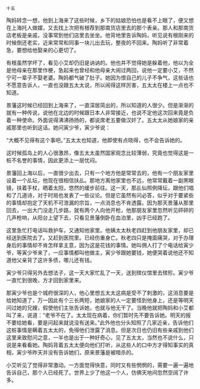     十五 

   陶妈转念一想，他到上海来了这些时候，乡下的姑娘恐怕也是看不上眼了，便又想在上海托人做媒，又去找上次把有根荐到那南货店里去的那个表亲。那人和那南货店老板是亲戚，没事常到他们店里去坐坐。他背地里告诉陶妈，听见说有根刚来的时候倒还老实，近来常常和同事一块儿出去玩，整夜的不回来。陶妈听了非常着急，要想给他娶亲的心更切了。

   有根虽然学坏了，看见小艾却仍旧是讷讷的。他也并不觉得她是躲着他，他以为全是他母亲在那里作梗，急起来也曾经和他母亲大闹过两回，说他一定要小艾，不然宁可一辈子不娶老婆。陶妈都气破了肚子。她因为恨自己的儿子不争气，这些话也不愿意告诉人，一直也没跟五太太说，所以闹得这样厉害，五太太在楼上一点也不知道。

   景藩这时候已经回到上海来了，一直深居简出的，所以知道的人很少。但是渐渐的就有一种传说，说他在北边的时候跟日本人非常接近，也说不定他这次回来竟是负着一种使命。外面说得沸沸扬扬的，都说席老五要做汉奸了。五太太从她娘家的亲戚那里也听到这话。她问寅少爷，寅少爷说：

   “大概不见得有这个事吧。”五太太也知道，他即使有点晓得，也不会告诉她的。

   这时候孤岛上的人心很激昂，像五太太虽然国家观念比较薄弱，究竟也觉得这是一桩不名誉的事情，因此更添上一层忧闷。

   景藩回上海以后，一直很少出去，只有一个地方他是常常去的，他有一个朋友家里设着一个乩坛，他现在很相信扶乩。那地方离他家里也不远，他常常戴着一副黑眼镜，扶着手杖，晒着太阳，悠然的缓步前往。这一天，那乩仙照例降坛，跟他们唱和了几道诗，对于时局也发表了一些议论。但是它虽然有问必答，似乎对于要紧些的事情却抱定了天机不可泄漏的宗旨，一点消息也不肯透露。因为那天景藩从那里回去，一出大门没走几步路，就有两个人向他开枪，他那朋友家里忽然听见砰砰的几声枪响，从阳台上望下去，只看见景藩倒卧在血泊里，凶手已经跑了。

   这里急忙打电话叫救护车，又通知他家里。他姨太太秋老四赶到他朋友家里，却已经送到医院去了。又赶到医院里。已经伤重身亡。秋老四只是掩面痛哭，对于办理身后的事情却不肯怎样拿主意，因为这是花钱的事情。她叫佣人打了个电话给寅少爷，等寅少爷来了，一应事情都叫他做主，寅少爷跟她要钱，她便哭着说他还不知道他父亲背了这许多债，哪儿还有钱。

   寅少爷只得另外去想法子，这一天大家忙乱了一天，送到殡仪馆里去殡殄。寅少爷一直忙到很晚，方才回到家里来。

   那寅少爷也是个城府很深的人，他心里想五太太这病是受不了刺激的，这消息要是给她知道了，万一因此有个三长两短，她娘家的人一定要怪到他身上，还是等明天问过她的兄嫂，假使他们主张告诉她，也就与他无干了。当晚他就把陶妈和小艾都叫了来，说道：“老爷不在了。太太现在病着，你们暂时先不要告诉她。明天的报不要给她看，要是问起来就说没有送来。”此外他也分头知照了几家近亲，告诉他们这桩事情是瞒着五太太的，免得他们泄露了消息。但是次日也仍旧有些亲戚到他们这里来致慰问之意，一半也是出于一种好奇心，见了五太太，当然也不说什么，只说是来看看她。陶妈背着五太太便向他们打听，从这些人的口中方才得知事实的真相，寅少爷昨天并没有告诉她们，原来景藩是被暗杀的。

   小艾听见了觉得非常激动。一方面觉得快意，同时又有些惘惘的，需要一遍一遍地告诉自己，那个人已经死了。世界上少了他这一个人，仿佛天地间忽然空阔了许多。

